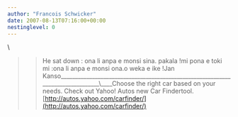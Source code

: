 ```yaml
---
author: "Francois Schwicker"
date: 2007-08-13T07:16:00+00:00
nestinglevel: 0
---
```

\
>> He sat down : ona li anpa e monsi sina.
>pakala !mi pona e toki mi :ona li anpa e monsi ona.o weka e ike !Jan Kanso\_\_\_\_\_\_\_\_\_\_\_\_\_\_\_\_\_\_\_\_\_\_\_\_\_\_\_\_\_\_\_\_\_\_\_\_\_\_\_\_\_\_\_\_\_\_\_\_\_\_\_\_\_\_\_\_\_\_\_\_\_\_\_\_\_\_\_\_\_\_\_\_\_\_\_\_\_\_\_\_\\\_\_\_\_Choose the right car based on your needs. Check out Yahoo! Autos new Car Findertool.[http://autos.yahoo.com/carfinder/](http://autos.yahoo.com/carfinder/)